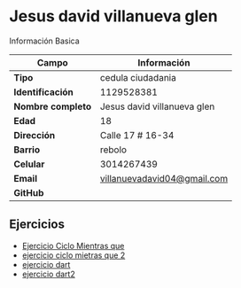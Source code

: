 # Jesus david villanueva glen
Información Basica

| Campo | Información |
| --- | --- |
| **Tipo** | cedula ciudadania |
| **Identificación** | 1129528381 |
| **Nombre completo** | Jesus david villanueva glen |
| **Edad** | 18 |
| **Dirección** | Calle 17 # 16-34 |
| **Barrio** | rebolo |
| **Celular** | 3014267439 |
| **Email** | villanuevadavid04@gmail.com |
| **GitHub** |  |https://github.com/Jesusvillanueva07 |

## Ejercicios
- [Ejercicio Ciclo Mientras que](ejercicio.md)
- [ejercicio ciclo mietras que 2](ejercicio2.md)
- [ejercicio dart](ejercicioDARTPAD.md)
- [ejercicio dart2](ejercicioDARTPAD2.md)